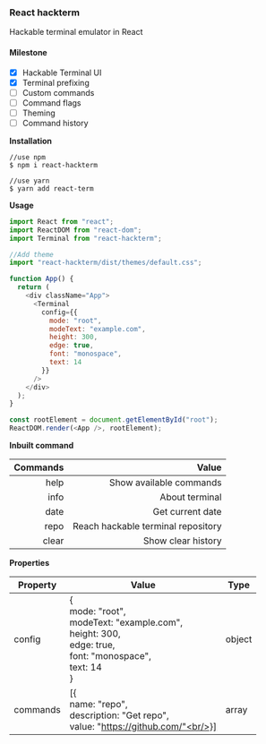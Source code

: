 ### React hackterm

Hackable terminal emulator in React

#### Milestone

- [x] Hackable Terminal UI
- [x] Terminal prefixing
- [ ] Custom commands
- [ ] Command flags
- [ ] Theming
- [ ] Command history

**Installation**

```
//use npm
$ npm i react-hackterm

//use yarn
$ yarn add react-term

```

**Usage**

```js
import React from "react";
import ReactDOM from "react-dom";
import Terminal from "react-hackterm";

//Add theme
import "react-hackterm/dist/themes/default.css";

function App() {
  return (
    <div className="App">
      <Terminal
        config={{
          mode: "root",
          modeText: "example.com",
          height: 300,
          edge: true,
          font: "monospace",
          text: 14
        }}
      />
    </div>
  );
}

const rootElement = document.getElementById("root");
ReactDOM.render(<App />, rootElement);
```


**Inbuilt command**

| Commands | Value |
| --------: | -----: |
| help     | Show available commands |
| info     | About terminal |
| date     | Get current date |
| repo     | Reach hackable terminal repository |
| clear    | Show clear history |



**Properties**

| Property | Value                                                                                                                       | Type   |
| -------- | --------------------------------------------------------------------------------------------------------------------------- | ------ |
| config   | {<br/>mode: "root",<br/>modeText: "example.com",<br/>height: 300,<br/>edge: true,<br/>font: "monospace",<br/>text: 14<br/>} | object |
| commands | [{<br/>name: "repo",<br/>description: "Get repo", <br/>value: "https://github.com/"<br/>}]                                  | array  |

